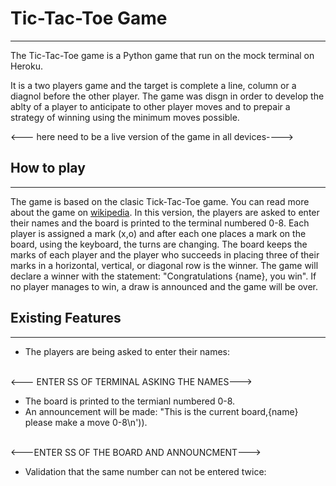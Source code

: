 # Tic-Tac-Toe Game
------------------

The Tic-Tac-Toe game is a Python game that run on the mock terminal on Heroku.

It is a two players game and the target is complete a line, column or a diagnol before the other player.
The game was disgn in order to develop the ablty of a player to anticipate to other player moves and to 
prepair a strategy of winning using the minimum moves possible. 

<--- here need to be a live version of the game in all devices---->

## How to play
--------------

The game is based on the clasic Tick-Tac-Toe game. You can read more about the game on [wikipedia](https://en.wikipedia.org/wiki/Tic-tac-toe).
In this version, the players are asked to enter their names and the board is printed to the terminal numbered 0-8.
Each player is assigned a mark (x,o) and after each one places a mark on the board, using the keyboard, the turns are changing.
The board keeps the marks of each player and the player who succeeds in placing three of their marks in a horizontal, vertical, or diagonal row is the winner. The game will declare a winner with the statement: "Congratulations {name}, you win".
If no player manages to win, a draw is announced and the game will be over.

## Existing Features
--------------------

- The players are being asked to enter their names:
<br>
<--- ENTER SS OF TERMINAL ASKING THE NAMES--->

- The board is printed to the termianl numbered 0-8.
- An announcement will be made: "This is the current board,{name} please make a move 0-8\n')).
<br>
<---ENTER SS OF THE BOARD AND ANNOUNCMENT--->

- Validation that the same number can not be entered twice:



